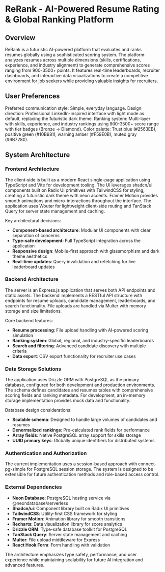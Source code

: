 # ReRank - AI-Powered Resume Rating & Global Ranking Platform

## Overview

ReRank is a futuristic AI-powered platform that evaluates and ranks resumes globally using a sophisticated scoring system. The platform analyzes resumes across multiple dimensions (skills, certifications, experience, and industry alignment) to generate comprehensive scores ranging from 900-3500+ points. It features real-time leaderboards, recruiter dashboards, and interactive data visualizations to create a competitive environment for job seekers while providing valuable insights for recruiters.

## User Preferences

Preferred communication style: Simple, everyday language.
Design direction: Professional LinkedIn-inspired interface with light mode as default, replacing the futuristic dark theme.
Ranking system: Multi-layer with skills, experience, and industry rankings using 900-3500+ score range with tier badges (Bronze → Diamond).
Color palette: Trust blue (#2563EB), positive green (#10B981), warning amber (#F59E0B), muted gray (#6B7280).

## System Architecture

### Frontend Architecture
The client-side is built as a modern React single-page application using TypeScript and Vite for development tooling. The UI leverages shadcn/ui components built on Radix UI primitives with TailwindCSS for styling, creating a futuristic dark theme with neon accents. Framer Motion provides smooth animations and micro-interactions throughout the interface. The application uses Wouter for lightweight client-side routing and TanStack Query for server state management and caching.

Key architectural decisions:
- **Component-based architecture**: Modular UI components with clear separation of concerns
- **Type-safe development**: Full TypeScript integration across the application
- **Responsive design**: Mobile-first approach with glassmorphism and dark theme aesthetics
- **Real-time updates**: Query invalidation and refetching for live leaderboard updates

### Backend Architecture
The server is an Express.js application that serves both API endpoints and static assets. The backend implements a RESTful API structure with endpoints for resume uploads, candidate management, leaderboards, and search functionality. File uploads are handled via Multer with memory storage and size limitations.

Core backend features:
- **Resume processing**: File upload handling with AI-powered scoring simulation
- **Ranking system**: Global, regional, and industry-specific leaderboards
- **Search and filtering**: Advanced candidate discovery with multiple criteria
- **Data export**: CSV export functionality for recruiter use cases

### Data Storage Solutions
The application uses Drizzle ORM with PostgreSQL as the primary database, configured for both development and production environments. The schema defines candidates and resumes tables with comprehensive scoring fields and ranking metadata. For development, an in-memory storage implementation provides mock data and functionality.

Database design considerations:
- **Scalable schema**: Designed to handle large volumes of candidates and resumes
- **Denormalized rankings**: Pre-calculated rank fields for performance
- **Array fields**: Native PostgreSQL array support for skills storage
- **UUID primary keys**: Globally unique identifiers for distributed systems

### Authentication and Authorization
The current implementation uses a session-based approach with connect-pg-simple for PostgreSQL session storage. The system is designed to be extensible for future authentication methods and role-based access control.

### External Dependencies
- **Neon Database**: PostgreSQL hosting service via @neondatabase/serverless
- **Shadcn/ui**: Component library built on Radix UI primitives
- **TailwindCSS**: Utility-first CSS framework for styling
- **Framer Motion**: Animation library for smooth transitions
- **Recharts**: Data visualization library for score analytics
- **Drizzle ORM**: Type-safe database toolkit for PostgreSQL
- **TanStack Query**: Server state management and caching
- **Multer**: File upload middleware for Express
- **React Hook Form**: Form handling with validation

The architecture emphasizes type safety, performance, and user experience while maintaining scalability for future AI integration and advanced features.